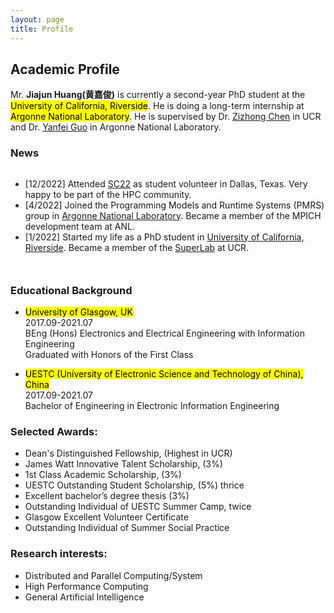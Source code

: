 ```yaml
---
layout: page
title: Profile
---
```


## Academic Profile
Mr. **Jiajun Huang(黄嘉俊)** is currently a second-year PhD student at the <mark>University of California, Riverside</mark>. He is doing a long-term internship at <mark>Argonne National Laboratory</mark>. He is supervised by Dr. [Zizhong Chen](https://www.cs.ucr.edu/~chen/superlab/people.html) in UCR and Dr. [Yanfei Guo](https://www.anl.gov/profile/yanfei-guo) in Argonne National Laboratory. 

<h3>News</h3>
<div style="height: 160px; overflow: auto;">
<ul>
	<li>
		[12/2022] Attended <a href="https://sc22.supercomputing.org">SC22</a> as student volunteer in Dallas, Texas. Very happy to be part of the HPC community.
	</li>
    <li>
        [4/2022] Joined the Programming Models and Runtime Systems (PMRS) group in <a href="https://www.anl.gov">Argonne National Laboratory</a>. Became a member of the MPICH development team at ANL. 
    </li>
    <li>
        [1/2022] Started my life as a PhD student in <a href="https://www.anl.gov">University of California, Riverside</a>. Became a member of the <a href="https://www.cs.ucr.edu/~chen/superlab/index.html">SuperLab</a> at UCR. 
    </li>
</ul>
</div>

### Educational Background

* <mark>University of Glasgow, UK</mark>  
2017.09-2021.07  
BEng (Hons) Electronics and Electrical Engineering with Information Engineering  
Graduated with Honors of the First Class  

* <mark>UESTC (University of Electronic Science and Technology of China), China</mark>   
2017.09-2021.07    
Bachelor of Engineering in Electronic Information Engineering  

### Selected Awards:
- Dean's Distinguished Fellowship, (Highest in UCR) 
- James Watt Innovative Talent Scholarship, (3%)
- 1st Class Academic Scholarship, (3%)
- UESTC Outstanding Student Scholarship, (5%) thrice 
- Excellent bachelor’s degree thesis (3%)
- Outstanding Individual of UESTC Summer Camp, twice
- Glasgow Excellent Volunteer Certificate
- Outstanding Individual of Summer Social Practice 

### Research interests:
- Distributed and Parallel Computing/System
- High Performance Computing
- General Artificial Intelligence

<script type='text/javascript' id='clustrmaps' src='//cdn.clustrmaps.com/map_v2.js?cl=000000&w=500&t=tt&d=RKFC0tf2HkUKuOKvsqRsBycAaOSTK6mnDby741hhPhI&co=ffffff&cmo=3acc3a&cmn=ff5353&ct=ffffff'></script>
